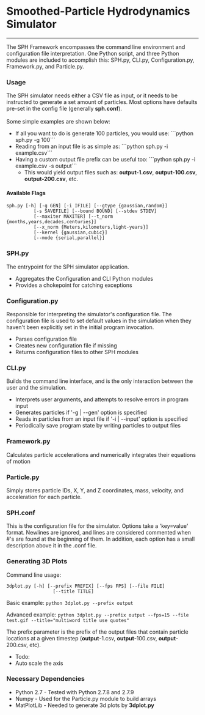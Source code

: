 # Smoothed-Particle Hydrodynamics Simulator
<hr>
The SPH Framework encompasses the command line environment and configuration file interpretation. One Python script, and three Python modules are included to accomplish this: SPH.py, CLI.py, Configuration.py, Framework.py, and Particle.py. 

### Usage
The SPH simulator needs either a CSV file as input, or it needs to be instructed to generate a set amount of particles. Most options have defaults pre-set in the config file
(generally <b>sph.conf</b>).
<br><br>Some simple examples are shown below:
<ul>
    <li>If all you want to do is generate 100 particles, you would use:
    ```python sph.py -g 100```</li>
    <li>Reading from an input file is as simple as: 
    ```python sph.py -i example.csv```</li>
    <li>Having a custom output file prefix can be useful too: 
    ```python sph.py -i example.csv -s output```
        <ul><li>This would yield output files such as: <b>output-1.csv</b>, <b>output-100.csv</b>, <b>output-200.csv</b>, etc.</li></ul>
    </li>
</ul>

#### Available Flags
```
sph.py [-h] [-g GEN] [-i IFILE] [--gtype {gaussian,random}]
          [-s SAVEFILE] [--bound BOUND] [--stdev STDEV]
          [--maxiter MAXITER] [--t_norm {months,years,decades,centuries}]
          [--x_norm {Meters,kilometers,light-years}]
          [--kernel {gaussian,cubic}]
          [--mode {serial,parallel}]

```

### SPH.py
The entrypoint for the SPH simulator application.
* Aggregates the Configuration and CLI Python modules
* Provides a chokepoint for catching exceptions

### Configuration.py
Responsible for interpreting the simulator's configuration file. The configuration file is used to set default values in the simulation when they haven't been explicitly set in the initial program invocation.
* Parses configuration file
* Creates new configuration file if missing
* Returns configuration files to other SPH modules

### CLI.py
Builds the command line interface, and is the only interaction between the user and the simulation.
* Interprets user arguments, and attempts to resolve errors in program input
* Generates particles if '-g | --gen' option is specified
* Reads in particles from an input file if '-i | --input' option is specified
* Periodically save program state by writing particles to output files

### Framework.py
Calculates particle accelerations and numerically integrates their equations of motion

### Particle.py
Simply stores particle IDs, X, Y, and Z coordinates, mass, velocity, and acceleration for each particle.

### SPH.conf
This is the configuration file for the simulator. Options take a 'key=value' format. Newlines are ignored, and lines are considered commented when #'s are found at the beginning of them. In addition, each option has a small description above it in the .conf file.

### Generating 3D Plots
Command line usage:
```
3dplot.py [-h] [--prefix PREFIX] [--fps FPS] [--file FILE]
                 [--title TITLE]
```
Basic example: ```python 3dplot.py --prefix output```

Advanced example: ```python 3dplot.py --prefix output --fps=15 --file test.gif --title="multiword title use quotes"```

The prefix parameter is the prefix of the output files that contain particle locations at a given timestep (<b>output</b>-1.csv, <b>output</b>-100.csv, <b>output</b>-200.csv, etc).
* Todo:
 * Auto scale the axis

### Necessary Dependencies
* Python 2.7 - Tested with Python 2.7.8 and 2.7.9
* Numpy - Used for the Particle.py module to build arrays
* MatPlotLib - Needed to generate 3d plots by <b>3dplot.py</b>
